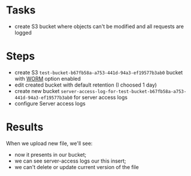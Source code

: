 # Tasks
* create S3 bucket where objects can't be modified and all requests are logged

# Steps
* create S3 `test-bucket-b67fb58a-a753-441d-94a3-ef19577b3ab0` bucket with [WORM](https://aws.amazon.com/blogs/storage/protecting-data-with-amazon-s3-object-lock/) option enabled
* edit created bucket with default retention (I choosed 1 day)
* create new bucket `server-access-log-for-test-bucket-b67fb58a-a753-441d-94a3-ef19577b3ab0` for server access logs
* configure Server access logs

# Results

When we upload new file, we'll see:
* now it presents in our bucket;
* we can see server-access logs our this insert;
* we can't delete or update current version of the file
